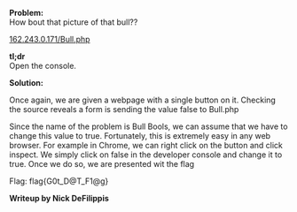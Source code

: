 <b> Problem: </b> <br>
How bout that picture of that bull??

[162.243.0.171/Bull.php](162.243.0.171/Bull.php)

<b>tl;dr</b><br>
Open the console.

<b> Solution: </b> <br>

Once again, we are given a webpage with a single button on it. Checking the source reveals a form is sending the value false to Bull.php

Since the name of the problem is Bull Bools, we can assume that we have to change this value to true. Fortunately, this is extremely easy in any web browser. For example in Chrome, we can right click on the button and click inspect. We simply click on false in the developer console and change it to true. Once we do so, we are presented wit the flag

Flag: flag{G0t_D@T_F1@g}


<b> Writeup by Nick DeFilippis </b>


